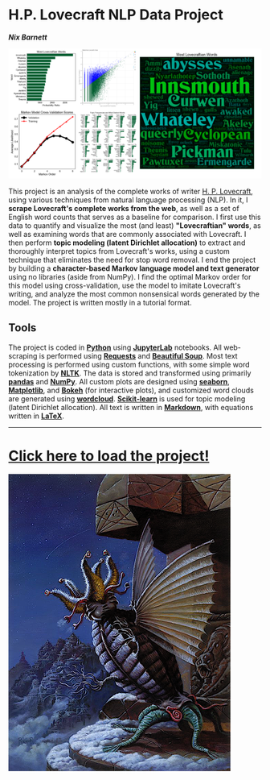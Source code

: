 # H.P. Lovecraft NLP Data Project

***Nix Barnett***

[![Gallery](figures/gallery.png)](http://nbviewer.jupyter.org/github/nxbrnt/lovecraft_data_project/blob/master/lovecraft_data_project.ipynb)

This project is an analysis of the complete works of writer [H. P. Lovecraft](https://en.wikipedia.org/wiki/H._P._Lovecraft), using various techniques from natural language processing (NLP). In it, I **scrape Lovecraft's complete works from the web**, as well as a set of English word counts that serves as a baseline for comparison. I first use this data to quantify and visualize the most (and least) **"Lovecraftian" words**, as well as examining words that are commonly associated with Lovecraft. I then perform **topic modeling (latent Dirichlet allocation)** to extract and thoroughly interpret topics from Lovecraft's works, using a custom technique that eliminates the need for stop word removal. I end the project by building a **character-based Markov language model and text generator** using no libraries (aside from NumPy). I find the optimal Markov order for this model using cross-validation, use the model to imitate Lovecraft's writing, and analyze the most common nonsensical words generated by the model. The project is written mostly in a tutorial format.


## Tools 
The project is coded in **[Python](https://www.python.org/)** using **[JupyterLab](https://github.com/jupyterlab/jupyterlab)** notebooks. All web-scraping is performed using **[Requests](http://docs.python-requests.org/en/master/)** and **[Beautiful Soup](https://www.crummy.com/software/BeautifulSoup/)**. Most text processing is performed using custom functions, with some simple word tokenization by **[NLTK](https://www.nltk.org/)**. The data is stored and transformed using primarily **[pandas](https://pandas.pydata.org/)** and **[NumPy](http://www.numpy.org/)**. All custom plots are designed using **[seaborn](https://seaborn.pydata.org/)**, **[Matplotlib](https://matplotlib.org/)**, and **[Bokeh](https://bokeh.pydata.org/en/latest/)** (for interactive plots), and customized word clouds are generated using **[wordcloud](https://github.com/amueller/word_cloud)**. **[Scikit-learn](http://scikit-learn.org)** is used for topic modeling (latent Dirichlet allocation). All text is written in **[Markdown](https://daringfireball.net/projects/markdown/)**, with equations written in **[LaTeX](https://www.latex-project.org/)**.

---

# **[Click here to load the project!](http://nbviewer.jupyter.org/github/nxbrnt/lovecraft_data_project/blob/master/lovecraft_data_project.ipynb)**
[![Gallery](figures/oldones.png)](http://nbviewer.jupyter.org/github/nxbrnt/lovecraft_data_project/blob/master/lovecraft_data_project.ipynb)